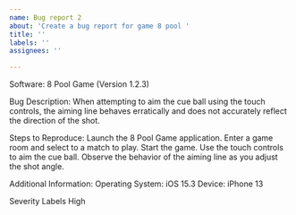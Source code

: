 ```yaml
---
name: Bug report 2
about: 'Create a bug report for game 8 pool '
title: ''
labels: ''
assignees: ''

---
```


Software:
8 Pool Game (Version 1.2.3)

Bug Description:
When attempting to aim the cue ball using the touch controls, the aiming line behaves erratically and does not accurately reflect the direction of the shot.

Steps to Reproduce:
Launch the 8 Pool Game application.
Enter a game room and select to a match to play.
Start the game.
Use the touch controls to aim the cue ball.
Observe the behavior of the aiming line as you adjust the shot angle.

Additional Information:
Operating System: iOS 15.3
Device: iPhone 13

Severity Labels
High
